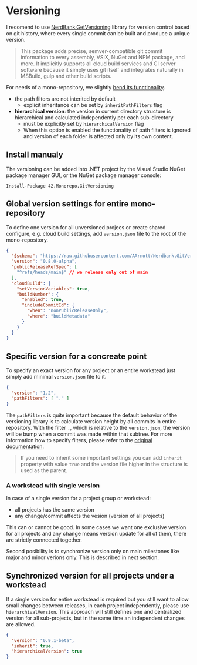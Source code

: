 # Versioning

I recomend to use [NerdBank.GetVersioning](https://github.com/dotnet/Nerdbank.GitVersioning) library for version control based on git history, where every single commit can be built and produce a unique version.

> This package adds precise, semver-compatible git commit information to every assembly, VSIX, NuGet and NPM package, and more. It implicitly supports all cloud build services and CI server software because it simply uses git itself and integrates naturally in MSBuild, gulp and other build scripts.

For needs of a mono-repository, we slightly [bend its functionality](https://github.com/akobr/Nerdbank.GitVersioning).

- the path filters are not interited by default
  - explicit inheritance can be set by `inheritPathFilters` flag
- **hierarchical version**: the version in current directory structure is hierarchical and calculated independently per each sub-directory
  - must be explicitly set by `hierarchicalVersion` flag
  - When this option is enabled the functionality of path filters is ignored and version of each folder is affected only by its own content.

## Install manualy

The versioning can be added into .NET project by the Visual Studio
NuGet package manager GUI, or the NuGet package manager console:

```
Install-Package 42.Monorepo.GitVersioning
```

## Global version settings for entire mono-repository

To define one version for all unversioned projecs or create shared configure, e.g. cloud build settings, add `version.json` file to the root of the mono-repository.

```json
{
  "$schema": "https://raw.githubusercontent.com/AArnott/Nerdbank.GitVersioning/master/src/NerdBank.GitVersioning/version.schema.json",
  "version": "0.8.0-alpha",
  "publicReleaseRefSpec": [
    "^refs/heads/main$" // we release only out of main
  ],
  "cloudBuild": {
    "setVersionVariables": true,
    "buildNumber": {
      "enabled": true,
      "includeCommitId": {
        "when": "nonPublicReleaseOnly",
        "where": "buildMetadata"
      }
    }
  }
}
```

## Specific version for a concreate point

To specify an exact version for any project or an entire workstead just simply add minimal `version.json` file to it.

```json
{
  "version": "1.2",
  "pathFilters": [ "." ]
}
```

The `pathFilters` is quite important because the default behavior of the versioning library is to calculate version height by all commits in entire repository. With the filter `.`, which is relative to the `version.json`, the version will be bump when a commit was made within that subtree. For more information how to specify filters, please refer to the [original documentation](https://github.com/dotnet/Nerdbank.GitVersioning/blob/master/doc/pathFilters.md).

> If you need to inherit some important settings you can add `inherit` property with value `true` and the version file higher in the structure is used as the parent.

### A workstead with single version

In case of a single version for a project group or workstead:

- all projects has the same version
- any change/commit affects the vesion (version of all projects)

This can or cannot be good. In some cases we want one exclusive version for all projects and any change means version update for all of them, there are strictly connected together.

Second posibility is to synchronize version only on main milestones like major and minor verions only. This is described in next section.

## Synchronized version for all projects under a workstead

If a single version for entire workstead is required but you still want to allow small changes between releases, in each project independently, please use `hierarchivalVersion`. This approach will still defines one and centralized version for all sub-projects, but in the same time an independent changes are allowed.

```json
{
  "version": "0.9.1-beta",
  "inherit": true,
  "hierarchicalVersion": true
}
```